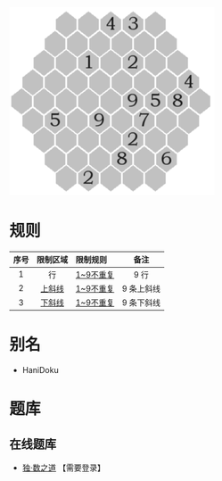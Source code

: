 ![](../../images/sudoku/蜂巢数独.png)

# 规则
| 序号  | 限制区域  | 限制规则      |   备注   |
|:---:|:-----:|:----------|:------:|
|  1  |   行   | [1~9不重复] |  9 行   |
|  2  | [上斜线] | [1~9不重复] | 9 条上斜线 |
|  3  | [下斜线] | [1~9不重复] | 9 条下斜线 |

# 别名
- HaniDoku

# 题库

## 在线题库
- [独·数之道](http://www.sudokufans.org.cn/lx/comb.index.php) 【需要登录】

[1~9不重复]: ../../rules.md#1to9不重复
[上斜线]: ../../rules.md#上斜线
[下斜线]: ../../rules.md#下斜线